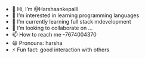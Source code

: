 - 👋 Hi, I’m @Harshaankepalli
- 👀 I’m interested in learning programming languages
- 🌱 I’m currently learning full stack mdevelopment
- 💞️ I’m looking to collaborate on ...
- 📫 How to reach me -7674004370
- 😄 Pronouns: harsha
- ⚡ Fun fact: good interaction with others

<!---
Harsha76740043/Harsha76740043 is a ✨ special ✨ repository because its `README.md` (this file) appears on your GitHub profile.
You can click the Preview link to take a look at your changes.
--->
